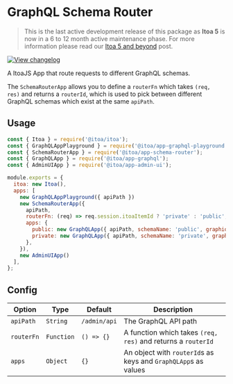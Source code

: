 <!--[meta]
section: api
subSection: apps
title: GraphQL Schema Router
[meta]-->

# GraphQL Schema Router

> This is the last active development release of this package as **Itoa 5** is now in a 6 to 12 month active maintenance phase. For more information please read our [Itoa 5 and beyond](https://github.com/itoa-vn/itoaissues/21) post.

[![View changelog](https://img.shields.io/badge/changelogs.xyz-Explore%20Changelog-brightgreen)](https://changelogs.xyz/@itoa/app-schema-router)

A ItoaJS App that route requests to different GraphQL schemas.

The `SchemaRouterApp` allows you to define a `routerFn` which takes `(req, res)` and returns
a `routerId`, which is used to pick between different GraphQL schemas which exist at the same
`apiPath`.

## Usage

```javascript
const { Itoa } = require('@itoa/itoa');
const { GraphQLAppPlayground } = require('@itoa/app-graphql-playground');
const { SchemaRouterApp } = require('@itoa/app-schema-router');
const { GraphQLApp } = require('@itoa/app-graphql');
const { AdminUIApp } = require('@itoa/app-admin-ui');

module.exports = {
  itoa: new Itoa(),
  apps: [
    new GraphQLAppPlayground({ apiPath })
    new SchemaRouterApp({
      apiPath,
      routerFn: (req) => req.session.itoaItemId ? 'private' : 'public',
      apps: {
        public: new GraphQLApp({ apiPath, schemaName: 'public', graphiqlPath: undefined }),
        private: new GraphQLApp({ apiPath, schemaName: 'private', graphiqlPath: undefined }),
      },
    }),
    new AdminUIApp()
  ],
};
```

## Config

| Option     | Type       | Default      | Description                                                    |
| ---------- | ---------- | ------------ | -------------------------------------------------------------- |
| `apiPath`  | `String`   | `/admin/api` | The GraphQL API path                                           |
| `routerFn` | `Function` | `() => {}`   | A function which takes `(req, res)` and returns a `routerId`   |
| `apps`     | `Object`   | `{}`         | An object with `routerId`s as keys and `GraphQLApp`s as values |
